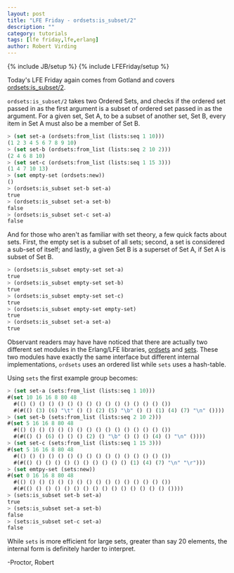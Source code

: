 ```yaml
---
layout: post
title: "LFE Friday - ordsets:is_subset/2"
description: ""
category: tutorials
tags: [lfe friday,lfe,erlang]
author: Robert Virding
---
```

{% include JB/setup %}
{% include LFEFriday/setup %}

Today's LFE Friday again comes from Gotland and covers [ordsets:is_subset/2](http://erlang.org/doc/man/ordsets.html#is_subset-2).

``ordsets:is_subset/2`` takes two Ordered Sets, and checks if the ordered set passed in as the first argument is a subset of ordered set passed in as the argument.  For a given set, Set A, to be a subset of another set, Set B, every item in Set A must also be a member of Set B.

```lisp
> (set set-a (ordsets:from_list (lists:seq 1 10)))
(1 2 3 4 5 6 7 8 9 10)
> (set set-b (ordsets:from_list (lists:seq 2 10 2)))
(2 4 6 8 10)
> (set set-c (ordsets:from_list (lists:seq 1 15 3)))
(1 4 7 10 13)
> (set empty-set (ordsets:new))
()
> (ordsets:is_subset set-b set-a)
true
> (ordsets:is_subset set-a set-b)
false
> (ordsets:is_subset set-c set-a)
false
```

And for those who aren't as familiar with set theory, a few quick facts about sets. First, the empty set is a subset of all sets; second, a set is considered a sub-set of itself; and lastly, a given Set B is a superset of Set A, if Set A is subset of Set B.

```lisp
> (ordsets:is_subset empty-set set-a)
true
> (ordsets:is_subset empty-set set-b)
true
> (ordsets:is_subset empty-set set-c)
true
> (ordsets:is_subset empty-set empty-set)
true
> (ordsets:is_subset set-a set-a)        
true
```

Observant readers may have have noticed that there are actually two different set modules in the Erlang/LFE libraries, [ordsets](http://erlang.org/doc/man/ordsets.html) and [sets](http://erlang.org/doc/man/sets.html). These two modules have exactly the same interface but different internal implementations, ``ordsets`` uses an ordered list while ``sets`` uses a hash-table.

Using ``sets`` the first example group becomes:

```lisp
> (set set-a (sets:from_list (lists:seq 1 10)))   
#(set 10 16 16 8 80 48
  #(() () () () () () () () () () () () () () () ())
  #(#(() (3) (6) "\t" () () (2) (5) "\b" () () (1) (4) (7) "\n" ())))
> (set set-b (sets:from_list (lists:seq 2 10 2)))
#(set 5 16 16 8 80 48
  #(() () () () () () () () () () () () () () () ())
  #(#(() () (6) () () () (2) () "\b" () () () (4) () "\n" ())))
> (set set-c (sets:from_list (lists:seq 1 15 3)))
#(set 5 16 16 8 80 48
  #(() () () () () () () () () () () () () () () ())
  #(#(() () () () () () () () () () () (1) (4) (7) "\n" "\r")))
> (set emtpy-set (sets:new))                           
#(set 0 16 16 8 80 48
  #(() () () () () () () () () () () () () () () ())
  #(#(() () () () () () () () () () () () () () () ())))
> (sets:is_subset set-b set-a)
true
> (sets:is_subset set-a set-b)
false
> (sets:is_subset set-c set-a)
false
```

While ``sets`` is more efficient for large sets, greater than say 20 elements, the internal form is definitely harder to interpret.

-Proctor, Robert
